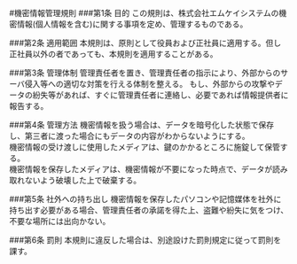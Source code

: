 #機密情報管理規則
###第1条 目的
この規則は、株式会社エムケイシステムの機密情報(個人情報を含む)に関する事項を定め、管理するものである。

###第2条 適用範囲
本規則は、原則として役員および正社員に適用する。但し正社員以外の者であっても、本規則を適用することがある。

###第3条 管理体制
管理責任者を置き、管理責任者の指示により、外部からのサーバ侵入等への適切な対策を行える体制を整える。 
もし、外部からの攻撃やデータの紛失等があれば、すぐに管理責任者に連絡し、必要であれば情報提供者に報告する。

###第4条 管理方法
機密情報を扱う場合は、データを暗号化した状態で保存し、第三者に渡った場合にもデータの内容がわからないようにする。  
機密情報の受け渡しに使用したメディアは、鍵のかかるところに施錠して保管する。  
機密情報を保存したメディアは、機密情報が不要になった時点で、データが読み取れないよう破壊した上で破棄する。

###第5条 社外への持ち出し
機密情報を保存したパソコンや記憶媒体を社外に持ち出す必要がある場合、管理責任者の承諾を得た上、盗難や紛失に気をつけ、不要な場所には出向かない。

###第6条 罰則
本規則に違反した場合は、別途設けた罰則規定に従って罰則を課す。
